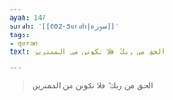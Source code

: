 ```yaml
---
ayah: 147
surah: '[[002-Surah|سورة]]'
tags:
- quran
text: الحق من ربك ۖ فلا تكونن من الممترين

---
```

> الحق من ربك ۖ فلا تكونن من الممترين
